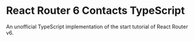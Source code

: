 # React Router 6 Contacts TypeScript

An unofficial TypeScript implementation of the start tutorial of React Router v6.
